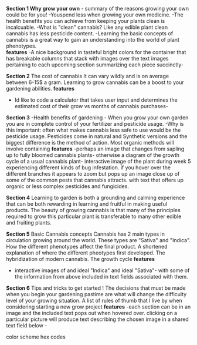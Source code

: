 **Section 1 Why grow your own** - 
summary of the reasons growing your own could be for you!
-Youspend less when growing your own medicine. 
-The health benefits you can achieve from keeping your plants clean is incalcuable.
-What is "clean" cannabis? Like any edible plant clean cannabis has less pesticide content. 
-Learning the basic concepts of cannabis is a great way to gain an understanding into the world of plant phenotypes.  
**features**
-A nice background in tasteful bright colors for the container that has breakable columns that stack with images over the text images pertaining to each upcoming section summarizing each piece succinctly-

**Section 2** 
The cost of cannabis It can vary wildly and is on average between 6-15$ a gram. Learning to grow cannabis can be a boost to your gardening abilities.
**features**
- Id like to code a calculator that takes user input and determines the estimated cost of their grow vs months of cannabis purchases- 

**Section 3**
-Health benefits of gardening - When you grow your own garden you are in complete control of your fertilizer and pesticide usage.
-Why is this important: often what makes cannabis less safe to use would be the pesticide usage. Pesticides come in natural and Synthetic versions and the biggest difference is the method of action. Most organic methods will involve containing 
**features**
-perhaps an image that changes from sapling up to fully bloomed cannabis plants- otherwise a diagram of the growth cycle of a usual cannabis plant- interactive image of the plant during week 5 experiencing different kinds of bug infestation. if you hover over the different branches it appears to zoom but pops up an image close up of some of the common pests that cannabis attracts. with text that offers up organic or less complex pesticides and fungicides.

**Section 4**
Learning to garden is both a grounding and calming experience that can be both rewarding in learning and fruitful in making useful products. The beauty of growing cannabis is that many of the principles required to grow this particular plant is transferable to many other edible and fruiting plants. 

**Section 5**
Basic Cannabis concepts
Cannabis has 2 main types in circulation growing around the world. These types are "Sativa" and "Indica". How the different phenotypes affect the final product. A shortened explanation of where the different pheotypes first developed. The hybridization of modern cannabis. The growth cycle
**features**
- interactive images of and ideal "Indica" and ideal "Sativa"- with some of the information from above included in text fields associated with them.

**Section 6**
Tips and tricks to get started !
The decisions that must be made when you begin your gardening pastime are what will change the difficulty level of your growing situation. A list of rules of thumb that I live by when considering starting a new grow project
**features**
-each section can be in an image and the included text pops out when hovered over. clicking on a particular picture will produce text describing the chosen image in a shared text field below -

color scheme hex codes